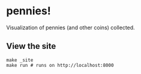 # pennies!

Visualization of pennies (and other coins) collected.

## View the site

```
make _site
make run # runs on http://localhost:8000
```
